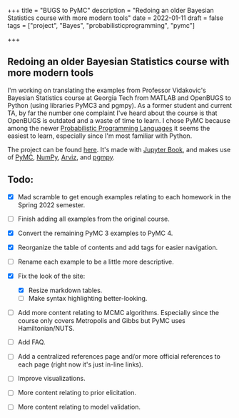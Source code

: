+++
title = "BUGS to PyMC"
description = "Redoing an older Bayesian Statistics course with more modern tools"
date = 2022-01-11
draft = false
tags = ["project", "Bayes", "probabilisticprogramming", "pymc"]

+++

## Redoing an older Bayesian Statistics course with more modern tools

I'm working on translating the examples from Professor Vidakovic's Bayesian Statistics course at Georgia Tech from MATLAB and OpenBUGS to Python (using libraries PyMC3 and pgmpy). As a former student and current TA, by far the number one complaint I've heard about the course is that OpenBUGS is outdated and a waste of time to learn. I chose PyMC because among the newer [Probabilistic Programming Languages](https://en.wikipedia.org/wiki/Probabilistic_programming#List_of_probabilistic_programming_languages) it seems the easiest to learn, especially since I'm most familiar with Python.

The project can be found [here](https://areding.github.io/6420-pymc/). It's made with [Jupyter Book](https://jupyterbook.org/), and makes use of [PyMC](https://github.com/pymc-devs/pymc), [NumPy](https://numpy.org/), [Arviz](https://arviz-devs.github.io/arviz/), and [pgmpy](https://pgmpy.org/).

## Todo:

- [x] Mad scramble to get enough examples relating to each homework in the Spring 2022 semester.
- [ ] Finish adding all examples from the original course.
- [x] Convert the remaining PyMC 3 examples to PyMC 4.
- [x] Reorganize the table of contents and add tags for easier navigation.
- [ ] Rename each example to be a little more descriptive.
- [x] Fix the look of the site:
  - [x] Resize markdown tables.
  - [ ] Make syntax highlighting better-looking.
- [ ] Add more content relating to MCMC algorithms. Especially since the course only covers Metropolis and Gibbs but PyMC uses Hamiltonian/NUTS.
- [ ] Add FAQ.
- [ ] Add a centralized references page and/or more official references to each page (right now it's just in-line links).
- [ ] Improve visualizations.
- [ ] More content relating to prior elicitation.
- [ ] More content relating to model validation.

